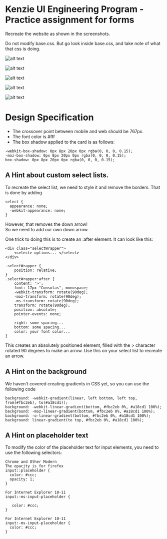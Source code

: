 # Kenzie UI Engineering Program - Practice assignment for forms

Recreate the website as shown in the screenshots.

Do not modify base.css.
But go look inside base.css, and take note of what that css is doing.  

![alt text](screenshots/MainLayout.png?raw=true)

![alt text](screenshots/SelectList.png?raw=true)

![alt text](screenshots/DatePicker.png?raw=true)

![alt text](screenshots/FormValidation.png?raw=true)

![alt text](screenshots/MobileView.png?raw=true)

# Design Specification

* The crossover point between mobile and web should be 767px.
* The font color is #fff
* The box shadow applied to the card is as follows:
```
-webkit-box-shadow: 0px 8px 20px 0px rgba(0, 0, 0, 0.15);
-moz-box-shadow: 0px 8px 20px 0px rgba(0, 0, 0, 0.15);
box-shadow: 0px 8px 20px 0px rgba(0, 0, 0, 0.15);
```




## A Hint about custom select lists.

To recreate the select list, we need to style it and remove the borders.
That is done by adding 
```
select {
  appearance: none;
  -webkit-appearance: none;
}
```

However, that removes the down arrow!  
So we need to add our own down arrow.

One trick to doing this is to create an :after element.
It can look like this:

```
<div class="selectWrapper">
    <select> options... </select>
</div>

.selectWrapper {
    position: relative;
} 
.selectWrapper:after {
    content: '>';
    font: 17px "Consolas", monospace;
    -webkit-transform: rotate(90deg);
    -moz-transform: rotate(90deg);
    -ms-transform: rotate(90deg);
    transform: rotate(90deg);
    position: absolute;
    pointer-events: none;

    right: some spacing...
    bottom: some spacing...
    color: your font color...
}
```

This creates an absolutely positioned element, filled with the > character rotated 90 degrees 
to make an arrow.
Use this on your select list to recreate an arrow.



## A Hint on the background

We haven't covered creating gradients in CSS yet, so you can use the following code
```
background: -webkit-gradient(linear, left bottom, left top, from(#fbc2eb), to(#a18cd1));
background: -webkit-linear-gradient(bottom, #fbc2eb 0%, #a18cd1 100%);
background: -moz-linear-gradient(bottom, #fbc2eb 0%, #a18cd1 100%);
background: -o-linear-gradient(bottom, #fbc2eb 0%, #a18cd1 100%);
background: linear-gradient(to top, #fbc2eb 0%, #a18cd1 100%);
```



## A Hint on placeholder text

To modify the color of the placeholder text for input elements, you need to use the following
selectors:
```
Chrome and Other Modern 
The opacity is for firefox
input::placeholder {
  color: #ccc;
  opacity: 1; 
}

For Internet Explorer 10-11 
input:-ms-input-placeholder {
   
   color: #ccc;
}

For Internet Explorer 10-11 
input:-ms-input-placeholder {  
  color: #ccc;
}
```
